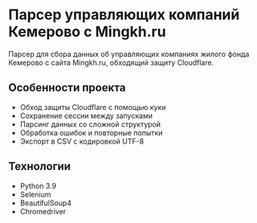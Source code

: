 # Парсер управляющих компаний Кемерово с Mingkh.ru

Парсер для сбора данных об управляющих компаниях жилого фонда Кемерово с сайта Mingkh.ru, обходящий защиту Cloudflare.

## Особенности проекта
- Обход защиты Cloudflare с помощью куки
- Сохранение сессии между запусками
- Парсинг данных со сложной структурой
- Обработка ошибок и повторные попытки
- Экспорт в CSV с кодировкой UTF-8

## Технологии
- Python 3.9
- Selenium
- BeautifulSoup4
- Chromedriver
